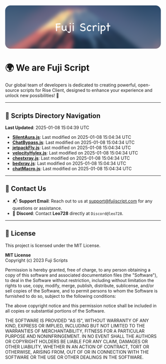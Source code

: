![Banner](.github/b.webp)

# 🌍 **We are Fuji Script**

Our global team of developers is dedicated to creating powerful, open-source scripts for Rise Client, designed to enhance your experience and unlock new possibilities! 🌟

---
<!-- SCRIPTS_NAVIGATION_START -->
## 📂 **Scripts Directory Navigation**

**Last Updated**: 2025-01-08 15:04:39 UTC

- **[SilentAura.js](scripts/SilentAura.js)**: Last modified on 2025-01-08 15:04:34 UTC
- **[ChatBypass.js](scripts/ChatBypass.js)**: Last modified on 2025-01-08 15:04:34 UTC
- **[jetpackFly.js](scripts/jetpackFly.js)**: Last modified on 2025-01-08 15:04:34 UTC
- **[velocityHylex.js](scripts/velocityHylex.js)**: Last modified on 2025-01-08 15:04:34 UTC
- **[chestxray.js](scripts/chestxray.js)**: Last modified on 2025-01-08 15:04:34 UTC
- **[bedxray.js](scripts/bedxray.js)**: Last modified on 2025-01-08 15:04:34 UTC
- **[chatMacro.js](scripts/chatMacro.js)**: Last modified on 2025-01-08 15:04:34 UTC

<!-- SCRIPTS_NAVIGATION_END -->

---

## 💬 **Contact Us**  
- 📬 **Support Email**: Reach out to us at [support@fujiscript.com](mailto:support@fujiscript.com) for any questions or assistance.  
- 💬 **Discord**: Contact **Leo728** directly at `Discord@leo728`.

---

## 📜 **License**

This project is licensed under the MIT License.  

**MIT License**  
Copyright (c) 2023 Fuji Scripts  

Permission is hereby granted, free of charge, to any person obtaining a copy of this software and associated documentation files (the "Software"), to deal in the Software without restriction, including without limitation the rights to use, copy, modify, merge, publish, distribute, sublicense, and/or sell copies of the Software, and to permit persons to whom the Software is furnished to do so, subject to the following conditions:  

The above copyright notice and this permission notice shall be included in all copies or substantial portions of the Software.  

THE SOFTWARE IS PROVIDED "AS IS", WITHOUT WARRANTY OF ANY KIND, EXPRESS OR IMPLIED, INCLUDING BUT NOT LIMITED TO THE WARRANTIES OF MERCHANTABILITY, FITNESS FOR A PARTICULAR PURPOSE AND NONINFRINGEMENT. IN NO EVENT SHALL THE AUTHORS OR COPYRIGHT HOLDERS BE LIABLE FOR ANY CLAIM, DAMAGES OR OTHER LIABILITY, WHETHER IN AN ACTION OF CONTRACT, TORT OR OTHERWISE, ARISING FROM, OUT OF OR IN CONNECTION WITH THE SOFTWARE OR THE USE OR OTHER DEALINGS IN THE SOFTWARE.  
